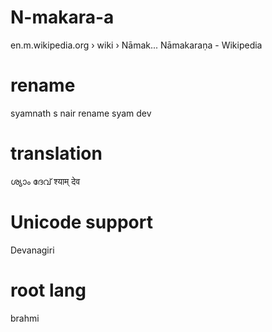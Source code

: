 # N-makara-a
en.m.wikipedia.org › wiki › Nāmak... Nāmakaraṇa - Wikipedia
# rename
syamnath s nair rename syam dev
# translation
ശ്യാം ദേവ് श्याम् देव
# Unicode support
Devanagiri
# root lang
brahmi
